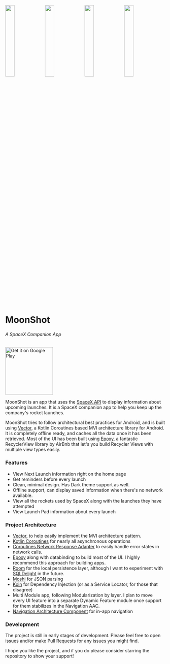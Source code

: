 
<p float="left">
<img src="https://user-images.githubusercontent.com/24315306/59548158-6677aa80-8f68-11e9-95f7-931e39e11278.jpg" width="24%"/>
<img src="https://user-images.githubusercontent.com/24315306/59548397-67aad680-8f6c-11e9-889b-f283aaa1f576.jpg" width="24%"/>
<img src="https://user-images.githubusercontent.com/24315306/59548398-67aad680-8f6c-11e9-9b90-70ac5279c45d.jpg" width="24%"/>
<img src="https://user-images.githubusercontent.com/24315306/59548425-d425d580-8f6c-11e9-9ad2-86d0e1f96561.jpg" width="24%"/>
</p>

# MoonShot
###### A SpaceX Companion App

<a href='https://play.google.com/store/apps/details?id=com.haroldadmin.moonshot&pcampaignid=MKT-Other-global-all-co-prtnr-py-PartBadge-Mar2515-1'><img alt='Get it on Google Play' src='https://play.google.com/intl/en_us/badges/images/generic/en_badge_web_generic.png' width = "150px"/></a>



MoonShot is an app that uses the [SpaceX API](https://github.com/r-spacex/SpaceX-API) to display information about upcoming launches. It is a SpaceX companion app to help you keep up the company's rocket launches.

MoonShot tries to follow architectural best practices for Android, and is built using [Vector](https://github.com/haroldadmin/Vector), a Kotlin Coroutines based MVI architecture library for Android. It is completely offline ready, and caches all the data once it has been retrieved. Most of the UI has been built using [Epoxy](https://github.com/airbnb/epoxy), a fantastic RecyclerView library by AirBnb that let's you build Recycler Views with multiple view types easily.



### Features
* View Next Launch information right on the home page
* Get reminders before every launch
* Clean, minimal design. Has Dark theme support as well.
* Offline support, can display saved information when there's no network available.
* View all the rockets used by SpaceX along with the launches they have attempted
* View Launch Pad information about every launch


### Project Architecture
* [Vector](https://github.com/haroldadmin/Vector), to help easily implement the MVI architecture pattern.
* [Kotlin Coroutines](https://github.com/Kotlin/kotlinx.coroutines) for nearly all asynchronous operations
* [Coroutines Network Response Adapter](https://github.com/haroldadmin/CoroutinesNetworkResponseAdapter) to easily handle error states in network calls.
* [Epoxy](https://github.com/airbnb/Epoxy) along with databinding to build most of the UI. I highly recommend this approach for building apps.
* [Room](https://developer.android.com/topic/libraries/architecture/room) for the local persistence layer, although I want to experiment with [SQLDelight](https://github.com/square/sqldelight) in the future.
* [Moshi](https://github.com/square/moshi) for JSON parsing
* [Koin](https://github.com/insertKoinIO/koin) for Dependency Injection (or as a Service Locator, for those that disagree)
* Multi Module app, following Modularization by layer. I plan to move every UI feature into a separate Dynamic Feature module once support for them stabilizes in the Navigation AAC.
* [Navigation Architecture Component](https://developer.android.com/guide/navigation/navigation-getting-started) for in-app navigation

### Development
The project is still in early stages of development.
Please feel free to open issues and/or make Pull Requests for any issues you might find.

I hope you like the project, and if you do please consider starring the repository to show your support!
